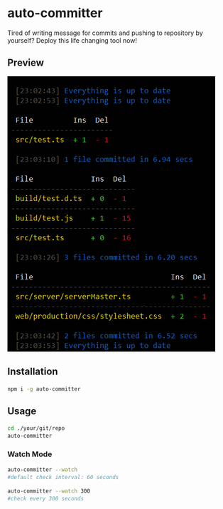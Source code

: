 # auto-committer
 Tired of writing message for commits and pushing to repository by yourself? Deploy this life changing tool now!

## Preview
![cluster-ipc-logger](https://github.com/scrwdrv/auto-committer/blob/master/preview.jpg?raw=true)

## Installation
```sh
npm i -g auto-committer
```

## Usage
```sh
cd ./your/git/repo
auto-committer
```

### Watch Mode
```sh
auto-committer --watch 
#default check interval: 60 seconds
```
```sh
auto-committer --watch 300 
#check every 300 seconds
```